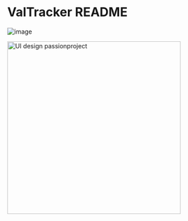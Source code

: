 # ValTracker README


![image](https://user-images.githubusercontent.com/96934316/184690429-28d069ab-b6fa-4b43-ab74-a4cacb0510fd.png)

<img width="395" alt="UI design passionproject" src="https://user-images.githubusercontent.com/96934316/184690698-88bf0a2f-eb67-4688-9d60-e9289fcacc94.png">
